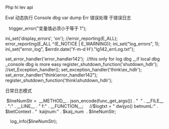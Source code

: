 Php hi lev api



Eval 动态执行
Console dbg var dump
Err 错误处理 于错误日志

   trigger_error("变量值必须小于等于 1");



ini_set('display_errors', 'on');
//error_reporting(E_ALL);
error_reporting(E_ALL ^(E_NOTICE | E_WARNING)); 
ini_set("log_errors", 1);
ini_set("error_log", $errdir.date('Y-m-d H')."lg142_errLog.txt");



set_error_handler('error_handler142');  //this only for log dbg ,,,if local dbg ,,console dbg is more easy
register_shutdown_function('shutdown_hdlr');
//set_Exception_handler();
set_exception_handler('think\ex_hdlr');
set_error_handler("think\\error_handler142");
register_shutdown_function('think\shutdown_hdlr');




日常日志模式

 $lineNumStr =  __METHOD__ . json_encode(func_get_args()) . "  " . __FILE__ . ":" . __LINE__ . " f:" . __FUNCTION__;
    //$logtxt = " dwijyo() betnumL:" . $betContext . "  kaijnum:" . $kaij_num  . $lineNumStr;

    log_info($lineNumStr);


